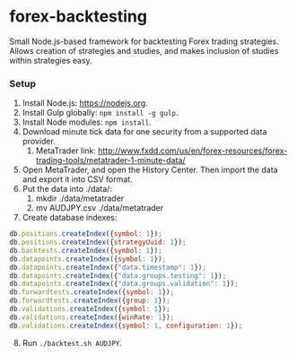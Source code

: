 forex-backtesting
=================
Small Node.js-based framework for backtesting Forex trading strategies. Allows creation of strategies and studies, and makes inclusion of studies within strategies easy.

### Setup

1. Install Node.js: https://nodejs.org.
2. Install Gulp globally: `npm install -g gulp`.
3. Install Node modules: `npm install`.
4. Download minute tick data for one security from a supported data provider.
    1. MetaTrader link: http://www.fxdd.com/us/en/forex-resources/forex-trading-tools/metatrader-1-minute-data/
5. Open MetaTrader, and open the History Center. Then import the data and export it into CSV format.
6. Put the data into ./data/:
    1. mkdir ./data/metatrader
    1. mv AUDJPY.csv ./data/metatrader
7. Create database indexes:
```javascript
db.positions.createIndex({symbol: 1});
db.positions.createIndex({strategyUuid: 1});
db.backtests.createIndex({symbol: 1});
db.datapoints.createIndex({symbol: 1});
db.datapoints.createIndex({"data.timestamp": 1});
db.datapoints.createIndex({"data.groups.testing": 1});
db.datapoints.createIndex({"data.groups.validation": 1});
db.forwardtests.createIndex({symbol: 1});
db.forwardtests.createIndex({group: 1});
db.validations.createIndex({symbol: 1});
db.validations.createIndex({winRate: 1});
db.validations.createIndex({symbol: 1, configuration: 1});
```
8. Run `./backtest.sh AUDJPY`.
